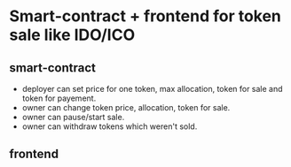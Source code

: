 # Smart-contract + frontend for token sale like IDO/ICO
## smart-contract
- deployer can set price for one token, max allocation, token for sale and token for payement.
- owner can change token price, allocation, token for sale.
- owner can pause/start sale.
- owner can withdraw tokens which weren't sold.
## frontend
